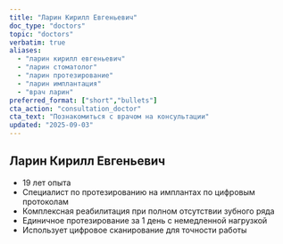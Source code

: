 ```yaml
---
title: "Ларин Кирилл Евгеньевич"
doc_type: "doctors"
topic: "doctors"
verbatim: true
aliases:
  - "ларин кирилл евгеньевич"
  - "ларин стоматолог"
  - "ларин протезирование"
  - "ларин имплантация"
  - "врач ларин"
preferred_format: ["short","bullets"]
cta_action: "consultation_doctor"
cta_text: "Познакомиться с врачом на консультации"
updated: "2025-09-03"
---
```


## Ларин Кирилл Евгеньевич
- 19 лет опыта  
- Специалист по протезированию на имплантах по цифровым протоколам  
- Комплексная реабилитация при полном отсутствии зубного ряда  
- Единичное протезирование за 1 день с немедленной нагрузкой  
- Использует цифровое сканирование для точности работы  
